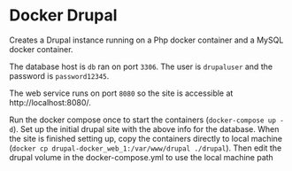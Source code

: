 # Docker Drupal

Creates a Drupal instance running on a Php docker container and a MySQL docker
container.

The database host is ```db``` ran on port ```3306```. The user is
```drupaluser``` and the password is ```password12345```.

The web service runs on port ```8080``` so the site is accessible at
http://localhost:8080/.

Run the docker compose once to start the containers (```docker-compose up -d```).
Set up the initial drupal site with the above info for the database.
When the site is finished setting up, copy the containers directly to local machine (```docker cp drupal-docker_web_1:/var/www/drupal ./drupal```).
Then edit the drupal volume in the docker-compose.yml to use the local machine path
